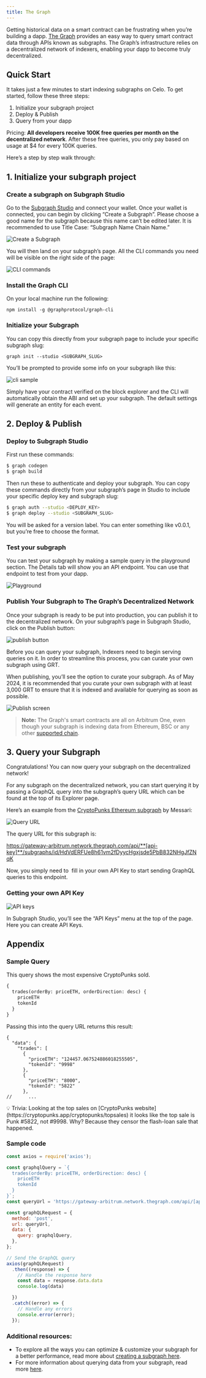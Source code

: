 ```yaml
---
title: The Graph
---
```


Getting historical data on a smart contract can be frustrating when you’re building a dapp. [The Graph](https://thegraph.com/) provides an easy way to query smart contract data through APIs known as subgraphs. The Graph’s infrastructure relies on a decentralized network of indexers, enabling your dapp to become truly decentralized.

## Quick Start

It takes just a few minutes to start indexing subgraphs on Celo. To get started, follow these three steps:

1. Initialize your subgraph project
2. Deploy & Publish
3. Query from your dapp

Pricing: **All developers receive 100K free queries per month on the decentralized network**. After these free queries, you only pay based on usage at $4 for every 100K queries.

Here’s a step by step walk through:

## 1. Initialize your subgraph project

### Create a subgraph on Subgraph Studio⁠

Go to the [Subgraph Studio](https://thegraph.com/studio/) and connect your wallet. Once your wallet is connected, you can begin by clicking “Create a Subgraph”. Please choose a good name for the subgraph because this name can’t be edited later. It is recommended to use Title Case: “Subgraph Name Chain Name.”

![Create a Subgraph](https://lh7-us.googleusercontent.com/docsz/AD_4nXf8OTdwMxlKQGKzIF_kYR7NPKeh9TmWnZBYxb7ft_YbdOdx_VVtbp6PslN7N1KGUzNpIDCmaXppdrllM1cw_J4L8Na03BXOWzJTK1POCve0nkRjQYgWJ60QHAdtQ4Niy83SMM8m0F0f-N-AJj4PDqDPlA5M?key=fnI6SyFgXU9SZRNX5C5vPQ)


You will then land on your subgraph’s page. All the CLI commands you need will be visible on the right side of the page:

![CLI commands](https://lh7-us.googleusercontent.com/docsz/AD_4nXe3YvCxiOH_LupSWe8zh9AmP-VrV4PlOq3f7Ix6hNlBUYcANUFuLuVIWR74OGiBs0nrugTyT0v3o6RPmTsgHONdv_ZJNWtcDWEkRntXPHlQGFcqmEBa-D6j4aoIPzUKYdOJMVUPu8O3fwjdZ4IaXXZoTzY?key=fnI6SyFgXU9SZRNX5C5vPQ)


### Install the Graph CLI⁠

On your local machine run the following:
```
npm install -g @graphprotocol/graph-cli
```
### Initialize your Subgraph⁠

You can copy this directly from your subgraph page to include your specific subgraph slug:
```
graph init --studio <SUBGRAPH_SLUG>
```
You’ll be prompted to provide some info on your subgraph like this:

![cli sample](https://lh7-us.googleusercontent.com/docsz/AD_4nXdTAUsUb5vbs3GtCrhKhuXM1xYoqqooYTxw6lfJfYtLJNP8GKVOhTPmjxlM1b6Qpx-pXNVOzRuc8BL12wZXqy4MIj8ja0tp15znfuJD_Mg84SSNj3JpQ4d31lNTxPYnpba4UOzZx8pmgOIsbI7vCz70v9gC?key=fnI6SyFgXU9SZRNX5C5vPQ)


Simply have your contract verified on the block explorer and the CLI will automatically obtain the ABI and set up your subgraph. The default settings will generate an entity for each event.

## 2. Deploy & Publish

### Deploy to Subgraph Studio⁠

First run these commands:

```bash
$ graph codegen
$ graph build
```

Then run these to authenticate and deploy your subgraph. You can copy these commands directly from your subgraph’s page in Studio to include your specific deploy key and subgraph slug:

```bash
$ graph auth --studio <DEPLOY_KEY>
$ graph deploy --studio <SUBGRAPH_SLUG>
```

You will be asked for a version label. You can enter something like v0.0.1, but you’re free to choose the format.

### Test your subgraph⁠

You can test your subgraph by making a sample query in the playground section. The Details tab will show you an API endpoint. You can use that endpoint to test from your dapp.

![Playground](https://lh7-us.googleusercontent.com/docsz/AD_4nXf3afwSins8_eO7BceGPN79VvwolDxmFNUnkPk0zAJCaUA-3-UAAjVvrMzwr7q9vNYWdrEUNgm2De2VfQpWauiT87RkFc-cVfoPSsQbYSgsmwhyY1-tpPdv2J1H4JAMq70nfWBhb8PszZBFjsbDAaJ5eto?key=fnI6SyFgXU9SZRNX5C5vPQ)


### Publish Your Subgraph to The Graph’s Decentralized Network

Once your subgraph is ready to be put into production, you can publish it to the decentralized network. On your subgraph’s page in Subgraph Studio, click on the Publish button:

![publish button](https://edgeandnode.notion.site/image/https%3A%2F%2Fprod-files-secure.s3.us-west-2.amazonaws.com%2Fa7d6afae-8784-4b15-a90e-ee8f6ee007ba%2F2f9c4526-123d-4164-8ea8-39959c8babbf%2FUntitled.png?table=block&id=37005371-76b4-4780-b044-040a570e3af6&spaceId=a7d6afae-8784-4b15-a90e-ee8f6ee007ba&width=1420&userId=&cache=v2)


Before you can query your subgraph, Indexers need to begin serving queries on it. In order to streamline this process, you can curate your own subgraph using GRT.

When publishing, you’ll see the option to curate your subgraph. As of May 2024, it is recommended that you curate your own subgraph with at least 3,000 GRT to ensure that it is indexed and available for querying as soon as possible.

![Publish screen](https://lh7-us.googleusercontent.com/docsz/AD_4nXerUr-IgWjwBZvp9Idvz5hTq8AFB0n_VlXCzyDtUxKaCTANT4gkk-2O77oW-a0ZWOh3hnqQsY7zcSaLeCQin9XU1NTX1RVYOLFX9MuVxBEqcMryqgnGQKx-MbDnOWKuMoLBhgyVWQereg3cdWtCPcTQKFU?key=fnI6SyFgXU9SZRNX5C5vPQ)

> **Note:** The Graph's smart contracts are all on Arbitrum One, even though your subgraph is indexing data from Ethereum, BSC or any other [supported chain](https://thegraph.com/docs/en/developing/supported-networks/). 

## 3. Query your Subgraph

Congratulations! You can now query your subgraph on the decentralized network!

For any subgraph on the decentralized network, you can start querying it by passing a GraphQL query into the subgraph’s query URL which can be found at the top of its Explorer page.

Here’s an example from the [CryptoPunks Ethereum subgraph](https://thegraph.com/explorer/subgraphs/HdVdERFUe8h61vm2fDyycHgxjsde5PbB832NHgJfZNqK) by Messari:

![Query URL](https://lh7-us.googleusercontent.com/docsz/AD_4nXebivsPOUjPHAa3UVtvxoYTFXaGBao9pQOAJvFK0S7Uv0scfL6TcTVjmNCzT4DgsIloAQyrPTCqHjFPtmjyrzoKkfSeV28FjS32F9-aJJm0ILAHey2gqMr7Seu4IqPz2d__QotsWG3OKv2dEghiD74eypzs?key=fnI6SyFgXU9SZRNX5C5vPQ)


The query URL for this subgraph is:

https://gateway-arbitrum.network.thegraph.com/api/**[api-key]**/subgraphs/id/HdVdERFUe8h61vm2fDyycHgxjsde5PbB832NHgJfZNqK

Now, you simply need to  fill in your own API Key to start sending GraphQL queries to this endpoint.

### Getting your own API Key

![API keys](https://lh7-us.googleusercontent.com/docsz/AD_4nXdz7H8hSRf2XqrU0jN3p3KbmuptHvQJbhRHOJh67nBfwh8RVnhTsCFDGA_JQUFizyMn7psQO0Vgk6Vy7cKYH47OyTq5PqycB0xxLyF4kSPsT7hYdMv2MEzAo433sJT6VlQbUAzgPnSxKI9a5Tn3ShSzaxI?key=fnI6SyFgXU9SZRNX5C5vPQ)


In Subgraph Studio, you’ll see the “API Keys” menu at the top of the page. Here you can create API Keys.

## Appendix

### Sample Query

This query shows the most expensive CryptoPunks sold.

```graphql
{
  trades(orderBy: priceETH, orderDirection: desc) {
    priceETH
    tokenId
  }
}

```

Passing this into the query URL returns this result:

```
{
  "data": {
    "trades": [
      {
        "priceETH": "124457.067524886018255505",
        "tokenId": "9998"
      },
      {
        "priceETH": "8000",
        "tokenId": "5822"
      },
//      ...
```

<aside>
💡 Trivia: Looking at the top sales on [CryptoPunks website](https://cryptopunks.app/cryptopunks/topsales) it looks like the top sale is Punk #5822, not #9998. Why? Because they censor the flash-loan sale that happened.

</aside>

### Sample code

```jsx
const axios = require('axios');

const graphqlQuery = `{
  trades(orderBy: priceETH, orderDirection: desc) {
    priceETH
    tokenId
  }
}`;
const queryUrl = 'https://gateway-arbitrum.network.thegraph.com/api/[api-key]/subgraphs/id/HdVdERFUe8h61vm2fDyycHgxjsde5PbB832NHgJfZNqK'

const graphQLRequest = {
  method: 'post',
  url: queryUrl,
  data: {
    query: graphqlQuery,
  },
};

// Send the GraphQL query
axios(graphQLRequest)
  .then((response) => {
    // Handle the response here
    const data = response.data.data
    console.log(data)

  })
  .catch((error) => {
    // Handle any errors
    console.error(error);
  });
```

### Additional resources:

- To explore all the ways you can optimize & customize your subgraph for a better performance, read more about [creating a subgraph here](https://thegraph.com/docs/en/developing/creating-a-subgraph/).
- For more information about querying data from your subgraph, read more [here](https://thegraph.com/docs/en/querying/querying-the-graph/).